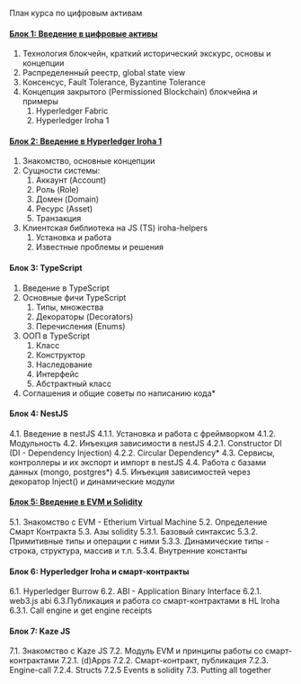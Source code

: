 План курса по цифровым активам

#### [Блок 1: Введение в цифровые активы](./DFA.md)

1. Технология блокчейн, краткий исторический экскурс, основы и концепции
2. Распределенный реестр, global state view
3. Консенсус, Fault Tolerance, Byzantine Tolerance
4. Концепция закрытого (Permissioned Blockchain) блокчейна и примеры
   1. Hyperledger Fabric
   2. Hyperledger Iroha 1

#### [Блок 2: Введение в Hyperledger Iroha 1](./iroha.md)

1. Знакомство, основные концепции
2. Сущности системы:
   1. Аккаунт (Account)
   2. Роль (Role)
   3. Домен (Domain)
   4. Ресурс (Asset)
   5. Транзакция
3. Клиентская библиотека на JS (TS) iroha-helpers
   1. Установка и работа
   2. Известные проблемы и решения

#### Блок 3: TypeScript

1. Введение в TypeScript
2. Основные фичи TypeScript
   1. Типы, множества
   2. Декораторы (Decorators)
   3. Перечисления (Enums)
3. ООП в TypeScript
   1. Класс
   2. Конструктор
   3. Наследование
   4. Интерфейс
   5. Абстрактный класс
4. Соглашения и общие советы по написанию кода\*

#### Блок 4: NestJS

4.1. Введение в nestJS
4.1.1. Установка и работа с фреймворком
4.1.2. Модульность
4.2. Инъекция зависимости в nestJS
4.2.1. Constructor DI (DI - Dependency Injection)
4.2.2. Circular Dependency*
4.3. Сервисы, контроллеры и их экспорт и импорт в nestJS
4.4. Работа с базами данных (mongo, postgres*)
4.5. Инъекция зависимостей через декоратор Inject() и динамические модули

#### [Блок 5: Введение в EVM и Solidity](./solidity.md)

5.1. Знакомство с EVM - Etherium Virtual Machine
5.2. Определение Смарт Контракта
5.3. Азы solidity
5.3.1. Базовый синтаксис
5.3.2. Примитивные типы и операции с ними
5.3.3. Динамические типы - строка, структура, массив и т.п.
5.3.4. Внутренние константы

#### Блок 6: Hyperledger Iroha и смарт-контракты

6.1. Hyperledger Burrow
6.2. ABI - Application Binary Interface
6.2.1. web3.js abi
6.3.Публикация и работа со смарт-контрактами в HL Iroha
6.3.1. Call engine и get engine receipts

#### Блок 7: Kaze JS

7.1. Знакомство с Kaze JS
7.2. Модуль EVM и принципы работы со смарт-контрактами
7.2.1. (d)Apps
7.2.2. Смарт-контракт, публикация
7.2.3. Engine-call
7.2.4. Structs
7.2.5 Events в solidity
7.3. Putting all together

